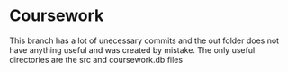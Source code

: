 # Coursework
This branch has a lot of unecessary commits and the out folder does not have anything useful and was created by mistake. The only useful directories are the src and coursework.db files

